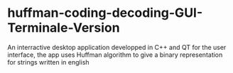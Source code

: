 # huffman-coding-decoding-GUI-Terminale-Version

An interractive desktop application developped in C++ and QT for the user interface, the app uses Huffman algorithm to give a binary representation for strings written in english
